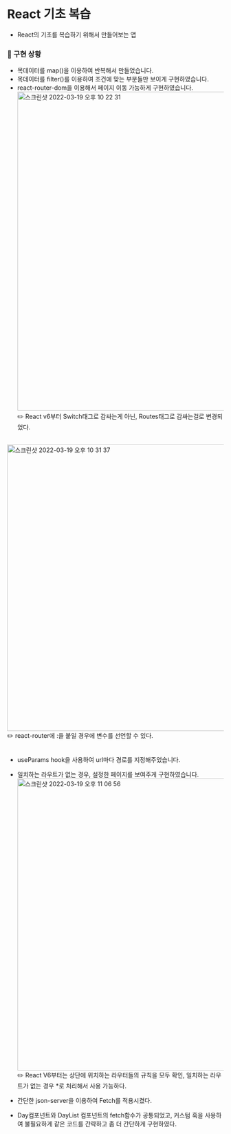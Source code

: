 # React 기초 복습

- React의 기초를 복습하기 위해서 만들어보는 앱

### 📌 구현 상황

- 목데이터를 map()을 이용하여 반복해서 만들었습니다.
- 목데이터를 filter()를 이용하여 조건에 맞는 부분들만 보이게 구현하였습니다.
- react-router-dom을 이용해서 페이지 이동 가능하게 구현하였습니다.
  <img width="739" alt="스크린샷 2022-03-19 오후 10 22 31" src="https://user-images.githubusercontent.com/89238394/159124055-0f3fa8ec-9a35-4305-afa8-e82bbda84064.png">
  ✏️ React v6부터 Switch태그로 감싸는게 아닌, Routes태그로 감싸는걸로 변경되었다.
  <br>
  <br>

<img width="664" alt="스크린샷 2022-03-19 오후 10 31 37" src="https://user-images.githubusercontent.com/89238394/159124248-0fb46a0e-7990-4474-8901-223339902955.png">
✏️ react-router에 :을 붙일 경우에 변수를 선언할 수 있다. 
<br>
<br>

- useParams hook을 사용하여 url마다 경로를 지정해주었습니다.
- 일치하는 라우트가 없는 경우, 설정한 페이지를 보여주게 구현하였습니다.
  <img width="677" alt="스크린샷 2022-03-19 오후 11 06 56" src="https://user-images.githubusercontent.com/89238394/159124519-74f3eade-9756-4827-8ab5-4e5a455b7c6a.png">
  ✏️ React V6부터는 상단에 위치하는 라우터들의 규칙을 모두 확인, 일치하는 라우트가 없는 경우 \*로 처리해서 사용 가능하다.
  <br>

- 간단한 json-server을 이용하여 Fetch를 적용시켰다.
- Day컴포넌트와 DayList 컴포넌트의 fetch함수가 공통되었고, 커스텀 훅을 사용하여 불필요하게 같은 코드를 간략하고 좀 더 간단하게 구현하였다.
